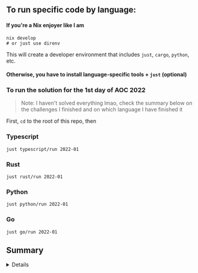 ## To run specific code by language: 

#### If you're a Nix enjoyer like I am
```console
nix develop
# or just use direnv
```
This will create a developer environment that includes `just`, `cargo`, `python`, etc.

#### Otherwise, you have to install language-specific tools + `just` (optional)

### To run the solution for the 1st day of AOC 2022

> Note: I haven't solved everything lmao, check the summary below on the challenges I finished and on which language I have finished it

First, `cd` to the root of this repo, then

### Typescript

```console
just typescript/run 2022-01
```

### Rust

```console
just rust/run 2022-01
```

### Python

```console
just python/run 2022-01
```

### Go

```console
just go/run 2022-01
```

<summary><h2>Summary</h2></summary>
<details>

| Rust   | 2022 | 2023 |
| ------ | :--: | :--: |
| Day 1  |  ✅  |  ✅  |
| Day 2  |  ✅  |  ✅  |
| Day 3  |  ✅  |  ➖  |
| Day 4  |  ✅  |  ➖  |
| Day 5  |  ✅  |  ➖  |
| Day 6  |  ✅  |  ➖  |
| Day 7  |  ✅  |  ➖  |
| Day 8  |  ✅  |  ➖  |
| Day 9  |  ✅  |  ➖  |
| Day 10 |  ✅  |  ➖  |

| Typescript | 2022 | 2023 |
| ---------- | :--: | :--: |
| Day 1      |  ✅  |  ➖  |
| Day 2      |  ✅  |  ➖  |
| Day 3      |  ✅  |  ➖  |

| Python | 2022 | 2023 |
| ------ | :--: | :--: |
| Day 1  |  ➖  |  ✅  |
| Day 2  |  ➖  |  ✅  |
